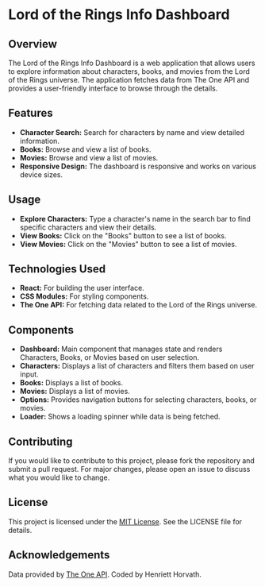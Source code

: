 # Lord of the Rings Info Dashboard

## Overview
The Lord of the Rings Info Dashboard is a web application that allows users to explore information about characters, books, and movies from the Lord of the Rings universe. The application fetches data from The One API and provides a user-friendly interface to browse through the details.

## Features
- **Character Search:** Search for characters by name and view detailed information.
- **Books:** Browse and view a list of books.
- **Movies:** Browse and view a list of movies.
- **Responsive Design:** The dashboard is responsive and works on various device sizes.

## Usage
- **Explore Characters:** Type a character's name in the search bar to find specific characters and view their details.
- **View Books:** Click on the "Books" button to see a list of books.
- **View Movies:** Click on the "Movies" button to see a list of movies.

## Technologies Used
- **React:** For building the user interface.
- **CSS Modules:** For styling components.
- **The One API:** For fetching data related to the Lord of the Rings universe.

## Components
- **Dashboard:** Main component that manages state and renders Characters, Books, or Movies based on user selection.
- **Characters:** Displays a list of characters and filters them based on user input.
- **Books:** Displays a list of books.
- **Movies:** Displays a list of movies.
- **Options:** Provides navigation buttons for selecting characters, books, or movies.
- **Loader:** Shows a loading spinner while data is being fetched.

## Contributing
If you would like to contribute to this project, please fork the repository and submit a pull request. For major changes, please open an issue to discuss what you would like to change.

## License
This project is licensed under the [MIT License](LICENSE). See the LICENSE file for details.

## Acknowledgements
Data provided by [The One API](https://the-one-api.dev/).
Coded by Henriett Horvath.
